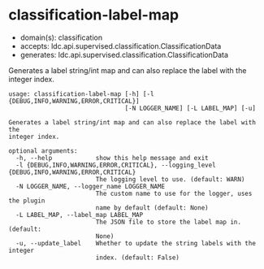# classification-label-map

* domain(s): classification
* accepts: ldc.api.supervised.classification.ClassificationData
* generates: ldc.api.supervised.classification.ClassificationData

Generates a label string/int map and can also replace the label with the integer index.

```
usage: classification-label-map [-h] [-l {DEBUG,INFO,WARNING,ERROR,CRITICAL}]
                                [-N LOGGER_NAME] [-L LABEL_MAP] [-u]

Generates a label string/int map and can also replace the label with the
integer index.

optional arguments:
  -h, --help            show this help message and exit
  -l {DEBUG,INFO,WARNING,ERROR,CRITICAL}, --logging_level {DEBUG,INFO,WARNING,ERROR,CRITICAL}
                        The logging level to use. (default: WARN)
  -N LOGGER_NAME, --logger_name LOGGER_NAME
                        The custom name to use for the logger, uses the plugin
                        name by default (default: None)
  -L LABEL_MAP, --label_map LABEL_MAP
                        The JSON file to store the label map in. (default:
                        None)
  -u, --update_label    Whether to update the string labels with the integer
                        index. (default: False)
```
